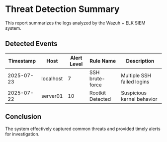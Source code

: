 # Threat Detection Summary

This report summarizes the logs analyzed by the Wazuh + ELK SIEM system.

## Detected Events

| Timestamp | Host | Alert Level | Rule Name         | Description                  |
|-----------|------|-------------|-------------------|------------------------------|
| 2025-07-23 | localhost | 7 | SSH brute-force | Multiple SSH failed logins   |
| 2025-07-22 | server01  | 10 | Rootkit Detected | Suspicious kernel behavior   |

## Conclusion

The system effectively captured common threats and provided timely alerts for investigation.

